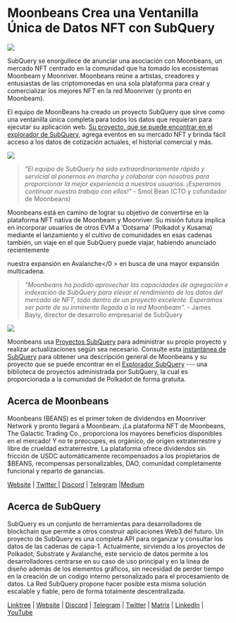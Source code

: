 # Moonbeans Crea una Ventanilla Única de Datos NFT con SubQuery

![](https://miro.medium.com/max/1400/0*WyB06V5POhvv7q4m)

SubQuery se enorgullece de anunciar una asociación con Moonbeans, un mercado NFT centrado en la comunidad que ha tomado los ecosistemas Moonbeam y Moonriver. Moonbeans reúne a artistas, creadores y entusiastas de las criptomonedas en una sola plataforma para crear y comercializar los mejores NFT en la red Moonriver (y pronto en Moonbeam).

El equipo de MoonBeans ha creado un proyecto SubQuery que sirve como una ventanilla única completa para todos los datos que requieran para ejecutar su aplicación web. [Su proyecto, que se puede encontrar en el explorador de SubQuery](https://explorer.subquery.network/subquery/m00nbeans/marketplace-v3), agrega eventos en su mercado NFT y brinda fácil acceso a los datos de cotización actuales, el historial comercial y más.

![](https://miro.medium.com/max/1400/0*j4M8qDAU12se05uX)

> _"El equipo de SubQuery ha sido extraordinariamente rápido y servicial al ponernos en marcha y colaborar con nosotros para proporcionar la mejor experiencia a nuestros usuarios. ¡Esperamos continuar nuestro trabajo con ellos!"_ - Smol Bean (CTO y cofundador de Moonbeans)

Moonbeans está en camino de lograr su objetivo de convertirse en la plataforma NFT nativa de Moonbeam y Moonriver. Su misión futura implica en incorporar usuarios de otros EVM a 'Dotsama' (Polkadot y Kusama) mediante el lanzamiento y el cultivo de comunidades en esas cadenas también, un viaje en el que SubQuery puede viajar, habiendo anunciado recientemente

nuestra expansión en Avalanche</0 > en busca de una mayor expansión multicadena.</p> 



> _"Moonbeans ha podido aprovechar las capacidades de agregación e indexación de SubQuery para elevar el rendimiento de los datos del mercado de NFT, todo dentro de un proyecto excelente. Esperamos ser parte de su inminente llegada a la red Moonbeam"._ - James Bayly, director de desarrollo empresarial de SubQuery

![](https://miro.medium.com/max/1400/0*-FlPYXDl_QKfz9s5)

Moonbeans usa [Proyectos SubQuery](https://project.subquery.network/) para administrar su propio proyecto y realizar actualizaciones según sea necesario. Consulte esta [instantánea de SubQuery](https://twitter.com/subquerynetwork/status/1497134283827339416?s=21) para obtener una descripción general de Moonbeans y su proyecto que se puede encontrar en el [Explorador SubQuery](https://explorer.subquery.network/) --- una biblioteca de proyectos administrada por SubQuery, la cual es proporcionada a la comunidad de Polkadot de forma gratuita.



## Acerca de Moonbeans

Moonbeans (BEANS) es el primer token de dividendos en Moonriver Network y pronto llegará a Moonbeam. ¡La plataforma NFT de Moonbeans, The Galactic Trading Co., proporciona los mayores beneficios disponibles en el mercado! Y no te preocupes, es orgánico, de origen extraterrestre y libre de crueldad extraterrestre. La plataforma ofrece dividendos sin fricción de USDC automáticamente recompensados a los propietarios de $BEANS, recompensas personalizables, DAO, comunidad completamente funcional y reparto de ganancias.

[Website](http://moonbeans.io/) | [Twitter ](https://twitter.com/MoonBeansIO)| [Discord](http://discord.gg/qqE9aBPzQ9) | [Telegram](http://t.me/moonbeansio) |[Medium](https://medium.com/@MoonBeans)



## Acerca de SubQuery

SubQuery es un conjunto de herramientas para desarrolladores de blockchain que permite a otros construir aplicaciones Web3 del futuro. Un proyecto de SubQuery es una completa API para organizar y consultar los datos de las cadenas de capa-1. Actualmente, sirviendo a los proyectos de Polkadot, Substrate y Avalanche, este servicio de datos permite a los desarrolladores centrarse en su caso de uso principal y en la linea de diseño además de los elementos gráficos, sin necesidad de perder tiempo en la creación de un codigo interno personalizado para el procesamiento de datos. La Red SubQuery propone hacer posible esta misma solución escalable y fiable, pero de forma totalmente descentralizada.

[Linktree](https://linktr.ee/subquerynetwork) | [Website](https://subquery.network/) | [Discord](https://discord.com/invite/78zg8aBSMG) | [Telegram](https://t.me/subquerynetwork) | [Twitter](https://twitter.com/subquerynetwork) | [Matrix](https://matrix.to/#/#subquery:matrix.org) | [LinkedIn](https://www.linkedin.com/company/subquery) | [YouTube](https://www.youtube.com/channel/UCi1a6NUUjegcLHDFLr7CqLw)
